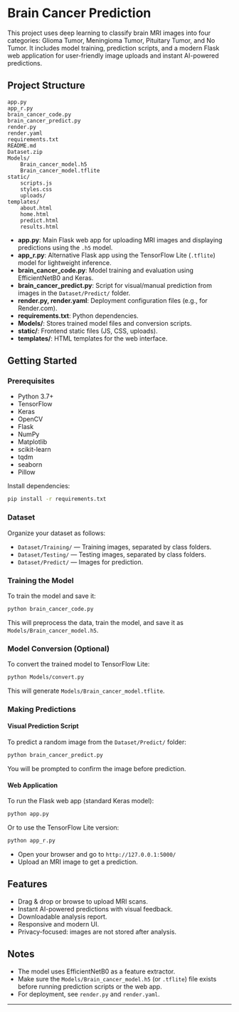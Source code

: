 # Brain Cancer Prediction

This project uses deep learning to classify brain MRI images into four categories: Glioma Tumor, Meningioma Tumor, Pituitary Tumor, and No Tumor. It includes model training, prediction scripts, and a modern Flask web application for user-friendly image uploads and instant AI-powered predictions.

## Project Structure

```
app.py
app_r.py
brain_cancer_code.py
brain_cancer_predict.py
render.py
render.yaml
requirements.txt
README.md
Dataset.zip
Models/
    Brain_cancer_model.h5
    Brain_cancer_model.tflite
static/
    scripts.js
    styles.css
    uploads/
templates/
    about.html
    home.html
    predict.html
    results.html
```

- **app.py**: Main Flask web app for uploading MRI images and displaying predictions using the `.h5` model.
- **app_r.py**: Alternative Flask app using the TensorFlow Lite (`.tflite`) model for lightweight inference.
- **brain_cancer_code.py**: Model training and evaluation using EfficientNetB0 and Keras.
- **brain_cancer_predict.py**: Script for visual/manual prediction from images in the `Dataset/Predict/` folder.
- **render.py, render.yaml**: Deployment configuration files (e.g., for Render.com).
- **requirements.txt**: Python dependencies.
- **Models/**: Stores trained model files and conversion scripts.
- **static/**: Frontend static files (JS, CSS, uploads).
- **templates/**: HTML templates for the web interface.

## Getting Started

### Prerequisites

- Python 3.7+
- TensorFlow
- Keras
- OpenCV
- Flask
- NumPy
- Matplotlib
- scikit-learn
- tqdm
- seaborn
- Pillow

Install dependencies:
```sh
pip install -r requirements.txt
```

### Dataset

Organize your dataset as follows:
- `Dataset/Training/` — Training images, separated by class folders.
- `Dataset/Testing/` — Testing images, separated by class folders.
- `Dataset/Predict/` — Images for prediction.

### Training the Model

To train the model and save it:
```sh
python brain_cancer_code.py
```
This will preprocess the data, train the model, and save it as `Models/Brain_cancer_model.h5`.

### Model Conversion (Optional)

To convert the trained model to TensorFlow Lite:
```sh
python Models/convert.py
```
This will generate `Models/Brain_cancer_model.tflite`.

### Making Predictions

#### Visual Prediction Script

To predict a random image from the `Dataset/Predict/` folder:
```sh
python brain_cancer_predict.py
```
You will be prompted to confirm the image before prediction.

#### Web Application

To run the Flask web app (standard Keras model):
```sh
python app.py
```
Or to use the TensorFlow Lite version:
```sh
python app_r.py
```
- Open your browser and go to `http://127.0.0.1:5000/`
- Upload an MRI image to get a prediction.

## Features

- Drag & drop or browse to upload MRI scans.
- Instant AI-powered predictions with visual feedback.
- Downloadable analysis report.
- Responsive and modern UI.
- Privacy-focused: images are not stored after analysis.

## Notes

- The model uses EfficientNetB0 as a feature extractor.
- Make sure the `Models/Brain_cancer_model.h5` (or `.tflite`) file exists before running prediction scripts or the web app.
- For deployment, see `render.py` and `render.yaml`.

---